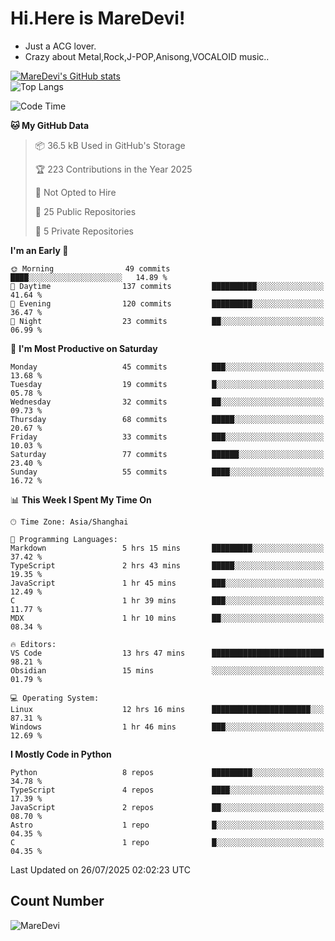 # Hi.Here is MareDevi!

- Just a ACG lover.
- Crazy about Metal,Rock,J-POP,Anisong,VOCALOID music..

[![MareDevi's GitHub stats](https://github-readme-stats.vercel.app/api?username=MareDevi&show_icons=true&theme=algolia)](https://github.com/anuraghazra/github-readme-stats)  
![Top Langs](https://github-readme-stats.vercel.app/api/top-langs/?username=MareDevi&layout=compact&theme=algolia)

<!--START_SECTION:waka-->
![Code Time](http://img.shields.io/badge/Code%20Time-286%20hrs%206%20mins-blue)

**🐱 My GitHub Data** 

> 📦 36.5 kB Used in GitHub's Storage 
 > 
> 🏆 223 Contributions in the Year 2025
 > 
> 🚫 Not Opted to Hire
 > 
> 📜 25 Public Repositories 
 > 
> 🔑 5 Private Repositories 
 > 
**I'm an Early 🐤** 

```text
🌞 Morning                49 commits          ████░░░░░░░░░░░░░░░░░░░░░   14.89 % 
🌆 Daytime                137 commits         ██████████░░░░░░░░░░░░░░░   41.64 % 
🌃 Evening                120 commits         █████████░░░░░░░░░░░░░░░░   36.47 % 
🌙 Night                  23 commits          ██░░░░░░░░░░░░░░░░░░░░░░░   06.99 % 
```
📅 **I'm Most Productive on Saturday** 

```text
Monday                   45 commits          ███░░░░░░░░░░░░░░░░░░░░░░   13.68 % 
Tuesday                  19 commits          █░░░░░░░░░░░░░░░░░░░░░░░░   05.78 % 
Wednesday                32 commits          ██░░░░░░░░░░░░░░░░░░░░░░░   09.73 % 
Thursday                 68 commits          █████░░░░░░░░░░░░░░░░░░░░   20.67 % 
Friday                   33 commits          ███░░░░░░░░░░░░░░░░░░░░░░   10.03 % 
Saturday                 77 commits          ██████░░░░░░░░░░░░░░░░░░░   23.40 % 
Sunday                   55 commits          ████░░░░░░░░░░░░░░░░░░░░░   16.72 % 
```


📊 **This Week I Spent My Time On** 

```text
🕑︎ Time Zone: Asia/Shanghai

💬 Programming Languages: 
Markdown                 5 hrs 15 mins       █████████░░░░░░░░░░░░░░░░   37.42 % 
TypeScript               2 hrs 43 mins       █████░░░░░░░░░░░░░░░░░░░░   19.35 % 
JavaScript               1 hr 45 mins        ███░░░░░░░░░░░░░░░░░░░░░░   12.49 % 
C                        1 hr 39 mins        ███░░░░░░░░░░░░░░░░░░░░░░   11.77 % 
MDX                      1 hr 10 mins        ██░░░░░░░░░░░░░░░░░░░░░░░   08.34 % 

🔥 Editors: 
VS Code                  13 hrs 47 mins      █████████████████████████   98.21 % 
Obsidian                 15 mins             ░░░░░░░░░░░░░░░░░░░░░░░░░   01.79 % 

💻 Operating System: 
Linux                    12 hrs 16 mins      ██████████████████████░░░   87.31 % 
Windows                  1 hr 46 mins        ███░░░░░░░░░░░░░░░░░░░░░░   12.69 % 
```

**I Mostly Code in Python** 

```text
Python                   8 repos             █████████░░░░░░░░░░░░░░░░   34.78 % 
TypeScript               4 repos             ████░░░░░░░░░░░░░░░░░░░░░   17.39 % 
JavaScript               2 repos             ██░░░░░░░░░░░░░░░░░░░░░░░   08.70 % 
Astro                    1 repo              █░░░░░░░░░░░░░░░░░░░░░░░░   04.35 % 
C                        1 repo              █░░░░░░░░░░░░░░░░░░░░░░░░   04.35 % 
```




 Last Updated on 26/07/2025 02:02:23 UTC
<!--END_SECTION:waka-->

## Count Number
![MareDevi](https://count.getloli.com/get/@maredevi?theme=moebooru-h)  

<!---
MareDevi/MareDevi is a ✨ special ✨ repository because its `README.md` (this file) appears on your GitHub profile.
You can click the Preview link to take a look at your changes.
--->
